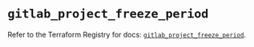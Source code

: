 # `gitlab_project_freeze_period`

Refer to the Terraform Registry for docs: [`gitlab_project_freeze_period`](https://registry.terraform.io/providers/gitlabhq/gitlab/18.2.0/docs/resources/project_freeze_period).
